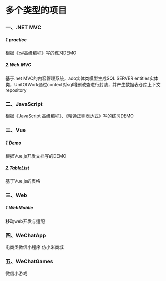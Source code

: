 # 多个类型的项目


### 一、.NET MVC
##### 1.practice
根据《c#高级编程》写的练习DEMO
##### 2.Web.MVC
基于.net MVC的内容管理系统，ado实体类模型生成SQL SERVER entities实体类，UnitOfWork通过context对sql增删改查进行封装，并产生数据表仓库上下文repository

### 二、JavaScript
根据《JavaScript 高级编程》、《精通正则表达式》写的练习DEMO

### 三、Vue
##### 1.Demo
根据Vue.js开发文档写的DEMO

##### 2.TableList
基于Vue.js的表格

### 三、Web
##### 1.WebMoblie
移动web开发与适配

### 四、WeChatApp
电商类微信小程序 仿小米商城 

### 五、WeChatGames
微信小游戏